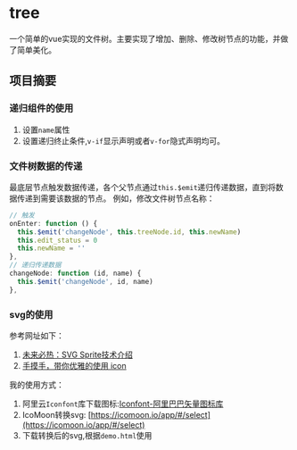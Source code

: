 # tree

一个简单的vue实现的文件树。主要实现了增加、删除、修改树节点的功能，并做了简单美化。

## 项目摘要
### 递归组件的使用
1. 设置`name`属性
2. 设置递归终止条件,`v-if`显示声明或者`v-for`隐式声明均可。

### 文件树数据的传递
最底层节点触发数据传递，各个父节点通过`this.$emit`递归传递数据，直到将数据传递到需要该数据的节点。
例如，修改文件树节点名称：
```javascript
// 触发
onEnter: function () {
  this.$emit('changeNode', this.treeNode.id, this.newName)
  this.edit_status = 0
  this.newName = ''
},
// 递归传递数据
changeNode: function (id, name) {
  this.$emit('changeNode', id, name)
},
```

### svg的使用
参考网址如下：
1. [未来必热：SVG Sprite技术介绍](http://www.zhangxinxu.com/wordpress/2014/07/introduce-svg-sprite-technology/)
2. [手摸手，带你优雅的使用 icon](https://segmentfault.com/a/1190000012213278)

我的使用方式：
1. 阿里云`Iconfont`库下载图标:[Iconfont-阿里巴巴矢量图标库](http://www.iconfont.cn/)
2. IcoMoon转换svg: [https://icomoon.io/app/#/select](https://icomoon.io/app/#/select)
3. 下载转换后的svg,根据`demo.html`使用